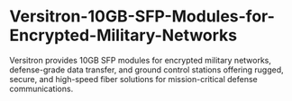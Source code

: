 # Versitron-10GB-SFP-Modules-for-Encrypted-Military-Networks
Versitron provides 10GB SFP modules for encrypted military networks, defense-grade data transfer, and ground control stations offering rugged, secure, and high-speed fiber solutions for mission-critical defense communications.
